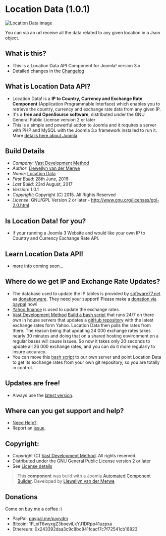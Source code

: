 # Location Data (1.0.1)

 ![Location Data image](https://raw.githubusercontent.com/vdm-io/Joomla-Location-Data/master/admin/assets/images/vdm-component.jpg "The Location Data")

You can via an url receive all the data related to any given location in a Json object.

What is this?
---------------------
* This is a Location Data API Component for Joomla! version 3.x
* Detailed changes in the [Changelog](https://github.com/vdm-io/Joomla-Location-Data/commits/master)

What is Location Data API?
---------------------
* Location Data! is a **IP to Country, Currency and Exchange Rate Component** (Application Programmable Interface) which enables you to retrieve the country, currency and exchange rate data from any given IP.
* It's a **free and OpenSource software**, distributed under the GNU General Public License version 2 or later
* This is a simple and powerful addon to Joomla and it requires a server with PHP and MySQL with the Joomla 3.x framework installed to run it.
More [details here about Joomla](http://www.joomla.org/about-joomla.html)

Build Details
---------------------
+ *Company*: [Vast Development Method](https://www.vdm.io/)
+ *Author*: [Llewellyn van der Merwe](mailto:joomla@vdm.io)
+ *Name*: [Location Data](https://www.vdm.io/)
+ *First Build*: 28th June, 2016
+ *Last Build*: 23rd August, 2017
+ *Version*: 1.0.1
+ *Copyright*: Copyright (C) 2015. All Rights Reserved
+ *License*: GNU/GPL Version 2 or later - http://www.gnu.org/licenses/gpl-2.0.html

Is Location Data! for you?
---------------------
* If your running a Joomla 3 Website and would like your own IP to Country and Currency Exchange Rate API.

Learn Location Data API!
---------------------
* more info coming soon...

Where do we get IP and Exchange Rate Updates?
---------------------
* The database used to update the IP tables is provided by [software77.net](http://software77.net/geo-ip/) as [donationware](http://software77.net/geo-ip/?license). They need your support! Please make a [donation via paypal](https://www.paypal.com/cgi-bin/webscr?cmd=_s-xclick&hosted_button_id=3HKM8N5XXUHV6) now!
* [Yahoo finance](http://finance.yahoo.com/currency-converter/) is used to update the exchange rates.
* [Vast Development Method](https://github.com/ExchangeRates) [Build a bash script](https://github.com/ExchangeRates/Factory) that runs 24/7 on there own in house servers that updates a [gitHub repository](https://github.com/ExchangeRates/yahoo) with the latest exchange rates form Yahoo. Location Data then pulls the rates from there. The reason being that updating 24 000 exchange rates takes nearly 30 minutes and doing that on a shared hosting environment on a regular bases will cause issues. So now it takes only 20 seconds to update all 26 000 exchange rates, and you can do it more regularly to insure accuracy.
* You can move this [bash script](https://github.com/ExchangeRates/Factory) to our own server and point Location Data to get its exchange rates from your own git repository, so you are totally in control.

Updates are free!
---------------------
* Always use the [latest version](https://github.com/vdm-io/Joomla-Location-Data/zipball/master/).

Where can you get support and help?
---------------------
* [Need Help?](https://github.com/vdm-io/Joomla-Location-Data/issues).
* Report an [issue](https://github.com/vdm-io/Joomla-Location-Data/issues).

Copyright:
---------------------
* Copyright (C) [Vast Development Method](https://www.vdm.io). All rights reserved. 
* Distributed under the GNU General Public License version 2 or later
* See [License details](https://www.vdm.io/gnu-gpl)

> This **component** was build with a Joomla [Automated Component Builder](https://www.vdm.io/joomla-component-builder).
> Developed by [Llewellyn van der Merwe](http://careers.stackoverflow.com/llewellyn)

## Donations

Come on buy me a coffee :)
 * PayPal: [paypal.me/payvdm](https://www.paypal.me/payvdm)
 * Bitcoin: 1FLxiT6wyxgZ3boeviLkYJ1DRpp41uzpxa
 * Ethereum: 0x243392daa3c9c8bc841fcacf7c7f72541cb16823